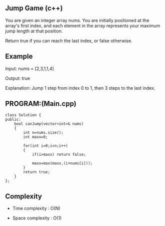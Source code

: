 ## Jump Game (c++)

You are given an integer array nums. You are initially positioned at the array's first index, and each element in the array represents your maximum jump length at that position.

Return true if you can reach the last index, or false otherwise.

## Example
Input: nums = [2,3,1,1,4]

Output: true

Explanation: Jump 1 step from index 0 to 1, then 3 steps to the last index.
## PROGRAM:(Main.cpp)
```
class Solution {
public:
    bool canJump(vector<int>& nums) 
    {
        int n=nums.size();
        int maxx=0;

        for(int i=0;i<n;i++)
        {
            if(i>maxx) return false;

            maxx=max(maxx,(i+nums[i]));
        }
        return true;
    }
};
```
## Complexity
- Time complexity : O(N)

- Space complexity : O(1)
